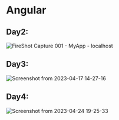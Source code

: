 # Angular

## Day2: 

![FireShot Capture 001 - MyApp - localhost](https://user-images.githubusercontent.com/74258945/232322766-8f65754d-b3f7-4dc6-8685-77c307a4838e.png)

## Day3:

![Screenshot from 2023-04-17 14-27-16](https://user-images.githubusercontent.com/74258945/232485821-b9c52974-9395-459f-9eef-84fd01ece82c.png)

## Day4:

![Screenshot from 2023-04-24 19-25-33](https://user-images.githubusercontent.com/74258945/234071545-f9be245f-ce4e-4deb-8856-58e493d234ac.png)
